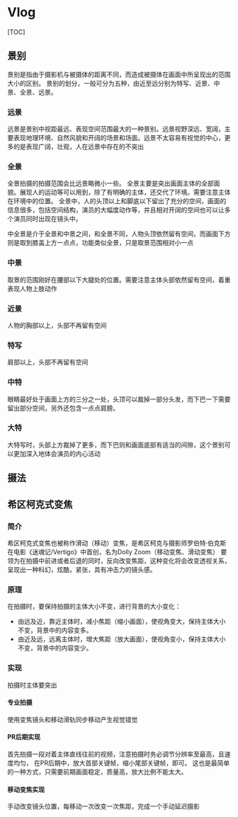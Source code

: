# Vlog

[TOC]

## 景别

景别是指由于摄影机与被摄体的距离不同，而造成被摄体在画面中所呈现出的范围大小的区别。
景别的划分，一般可分为五种，由近至远分别为特写、近景、中景、全景、远景。

### 远景

远景是景别中视距最远、表现空间范围最大的一种景别。远景视野深远、宽阔，主要表现地理环境、自然风貌和开阔的场景和场面。远景不太容易有视觉的中心，更多的是表现广阔，壮观，人在远景中存在的不突出

### 全景

全景拍摄的拍摄范围会比远景略微小一些。
全景主要是突出画面主体的全部面貌。展现人的运动等可以用到，除了有明确的主体，还交代了环境。需要注意主体在环境中的位置。
全景中，人的头顶以上和脚底以下留出了充分的空间，画面的信息很多，包括空间结构，演员的大幅度动作等，并且相对开阔的空间也可以让多个演员同时出现在镜头中。

中全景是介于全景和中景之间，和全景不同，人物头顶依然留有空间，而画面下方则是取到膝盖上方一点点，功能类似全景，只是取景范围相对小一点

### 中景

取景的范围刚好在腰部以下大腿处的位置。需要注意主体头部依然留有空间，着重表现人物上肢动作

### 近景

人物的胸部以上，头部不再留有空间

### 特写

肩部以上，头部不再留有空间

### 中特

眼睛最好处于画面上方的三分之一处，头顶可以裁掉一部分头发，而下巴一下需要留出部分空间，另外还包含一点点肩膀。

### 大特

大特写时，头部上方裁掉了更多，而下巴则和画面底部有适当的间隙，这个景别可以更加深入地体会演员的内心活动

## 摄法



## 希区柯克式变焦

### 简介

希区柯克式变焦也被称作滑动（移动）变焦，是希区柯克与摄影师罗伯特·伯克斯在电影《迷魂记/Vertigo》中首创，名为Dolly Zoom（移动变焦、滑动变焦）
要领为在拍摄中前进或者后退的同时，反向改变焦距，这种变化将会改变透视关系，呈现出一种科幻，炫酷，紧张，具有冲击力的镜头感。

### 原理

在拍摄时，要保持拍摄的主体大小不变，进行背景的大小变化：

- 由远及近，靠近主体时，减小焦距（缩小画面），使视角变大，保持主体大小不变，背景中的内容变多。
- 由近及远，远离主体时，增大焦距（放大画面），使视角变小，保持主体大小不变，背景中的内容变少。

### 实现

拍摄时主体要突出

#### 专业拍摄

使用变焦镜头和移动滑轨同步移动产生视觉错觉

#### PR后期实现

首先拍摄一段对着主体直线往前的视频，注意拍摄时务必调节分辨率至最高，且速度均匀，
在PR后期中，放大首部关键帧，缩小尾部关键帧，即可。
这也是最简单的一种方式，只需要前期画面稳定，质量高，放大比例不能太大。

#### 移动变焦实现

手动改变镜头位置，每移动一次改变一次焦距，完成一个手动延迟摄影
